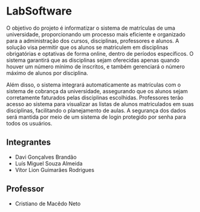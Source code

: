 # LabSoftware

O objetivo do projeto é informatizar o sistema de matrículas de uma universidade, proporcionando um processo mais eficiente e organizado para a administração dos cursos, disciplinas, professores e alunos. A solução visa permitir que os alunos se matriculem em disciplinas obrigatórias e optativas de forma online, dentro de períodos específicos. O sistema garantirá que as disciplinas sejam oferecidas apenas quando houver um número mínimo de inscritos, e também gerenciará o número máximo de alunos por disciplina.

Além disso, o sistema integrará automaticamente as matrículas com o sistema de cobrança da universidade, assegurando que os alunos sejam corretamente faturados pelas disciplinas escolhidas. Professores terão acesso ao sistema para visualizar as listas de alunos matriculados em suas disciplinas, facilitando o planejamento de aulas. A segurança dos dados será mantida por meio de um sistema de login protegido por senha para todos os usuários.

## Integrantes

* Davi Gonçalves Brandão
* Luís Miguel Souza Almeida
* Vítor Lion Guimarães Rodrigues

## Professor

* Cristiano de Macêdo Neto

